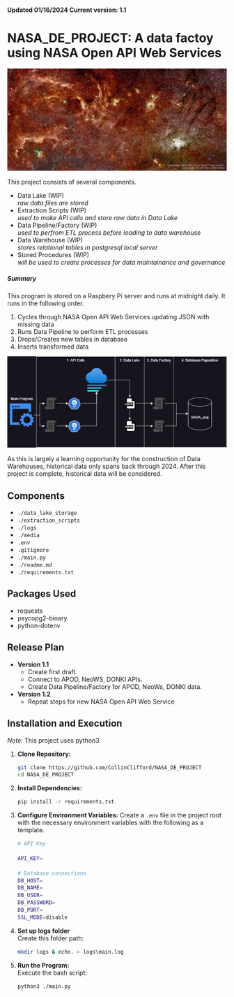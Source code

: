 #### Updated 01/16/2024 Current version: 1.1

# NASA_DE_PROJECT: A data factoy using NASA Open API Web Services 
![Nasa Astronomy Picture of the Day Example](./media/apod.jpg)

This project consists of several components.
- Data Lake (WIP)\
*raw data files are stored*
- Extraction Scripts (WIP)\
*used to make API calls and store raw data in Data Lake*
- Data Pipeline/Factory (WIP)\
*used to perfrom ETL process before loading to data warehouse*
- Data Warehouse (WIP)\
*stores relational tables in postgresql local server*
- Stored Procedures (WIP)\
*will be used to create processes for data maintainance and governance*

##### Summary

This program is stored on a Raspbery Pi server and runs at midnight daily.  It runs in the following order.
1. Cycles through NASA Open API Web Services updating JSON with missing data
2. Runs Data Pipeline to perform ETL processes
3. Drops/Creates new tables in database
4. Inserts transformed data

![NASA_proj workflow diagram](./media/NASA_proj_wf.jpg)

As this is largely a learning opportunity for the construction of Data Warehouses, historical data only spans back through 2024.  After this project is complete, historical data will be considered.  

## Components

- `./data_lake_storage`
- `./extraction_scripts`
- `./logs`
- `./media`
- `.env`
- `.gitignore`
- `./main.py`
- `./readme.md`
- `./requirements.txt`

## Packages Used
- requests
- psycopg2-binary
- python-dotenv

## Release Plan
- **Version 1.1**
    - Create first draft.
    - Connect to APOD, NeoWS, DONKI APIs.
    - Create Data Pipeline/Factory for APOD, NeoWs, DONKI data.
- **Version 1.2**
    - Repeat steps for new NASA Open API Web Service

## Installation and Execution
*Note:* This project uses python3.
1. **Clone Repository:**
    ```bash
    git clone https://github.com/CollinClifford/NASA_DE_PROJECT
    cd NASA_DE_PROJECT
2. **Install Dependencies:**
    ```bash
    pip install -r requirements.txt
3. **Configure Environment Variables:**
    Create a `.env` file in the project root with the necessary environment variables with the following as a template.
    ```bash
    # API Key

    API_KEY=

    # Database connections
    DB_HOST=
    DB_NAME=
    DB_USER=
    DB_PASSWORD=
    DB_PORT=
    SSL_MODE=disable
4. **Set up logs folder**\
    Create this folder path:
    ```bash
    mkdir logs & echo. > logs\main.log
5. **Run the Program:**\
    Execute the bash script:
    ```bash
    python3 ./main.py
